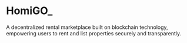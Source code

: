 # HomiGO_
A decentralized rental marketplace built on blockchain technology, empowering users to rent and list properties securely and transparently.
